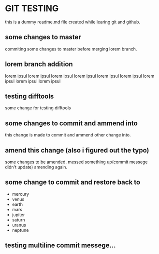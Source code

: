 # GIT TESTING

this is a dummy readme.md file created while learing
git and github.

## some changes to master
commiting some changes to master before merging
lorem branch.

## lorem branch addition
lorem ipsul lorem ipsul lorem ipsul
lorem ipsul lorem ipsul lorem ipsul
lorem ipsul lorem ipsul lorem ipsul

## testing difftools
some change for testing difftools

## some changes to commit and ammend into
this change is made to commit and ammend other change into.

## amend this change (also i figured out the typo)
some changes to be amended.
messed something up(commit messege didn't update) amending again.

## some change to commit and restore back to
- mercury
- venus
- earth
- mars
- jupiter
- saturn
- uranus
- neptune

## testing multiline commit messege...